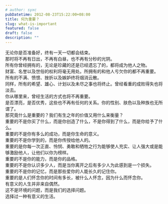 ```yaml
---
# author: syxc
pubDatetime: 2012-08-23T15:22:00+08:00
title: 何为重要？
slug: what-is-important
featured: false
draft: false
description: ""
---
```


无论你是否准备好，终有一天一切都会结束。<br>
那时将不再有日出，不再有白昼，也不再有分秒的光阴。<br>
所有你曾经拥有的，无论是珍藏的还是已经遗忘了的，都将成为他人之物。<br>
财富、名誉以及世俗的权利将毫无用处。所拥有的和他人亏欠你的都不再重要。<br>
所有的不满、愤恨、挫折以及嫉妒终将烟消云散。<br>
同样，所有的希望、雄心、计划以及未尽之事也将终止。曾经看重的成败得失也将淡去。<br>
你从哪里来，曾经生活的方式也将不再重要。<br>
是否漂亮，是否优秀，这些也不再有任何的关系。你的性别、肤色以及种族也无所谓了。<br>
那究竟什么是重要的？我们有生之年的价值又用什么来衡量？<br>
重要的不是你买了什么，而是你创造了什么，不是你得到了什么，而是你给予了什么。<br>
重要的不是你有多么的成功，而是你生命的意义。<br>
重要的不是你学到的，而是你传授给他人的。<br>
重要的是你每一次正直、怜悯、勇敢和牺牲之行为能够使人充实、让人强大或是能够激励他人，让他们以你为榜样。<br>
重要的不是你的能力，而是你的品格。<br>
重要的不是你认识多少人，而是当你离开之后有多少人为此感到是一个损失。<br>
重要的不是你的记忆，而是那些爱你的人能长久的记住你。<br>
重要的是人们怀念你的时间有多长，被什么人怀念，因为什么而怀念你。<br>
有意义的人生并非来自偶然。<br>
这不是环境的问题，而是我们的选择问题。<br>
选择过一种有意义的生活。